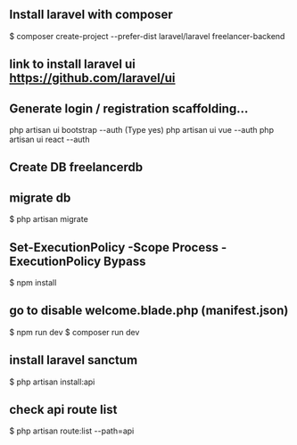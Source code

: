 ## Install laravel with composer
$ composer create-project --prefer-dist laravel/laravel freelancer-backend

## link to install laravel ui https://github.com/laravel/ui

## Generate login / registration scaffolding...
php artisan ui bootstrap --auth (Type yes)
php artisan ui vue --auth
php artisan ui react --auth

## Create DB freelancerdb

## migrate db
$ php artisan migrate

## Set-ExecutionPolicy -Scope Process -ExecutionPolicy Bypass

$ npm install 

## go to disable welcome.blade.php (manifest.json)

$ npm run dev
$ composer run dev

## install laravel sanctum 
$ php artisan install:api

## check api route list
$ php artisan route:list --path=api